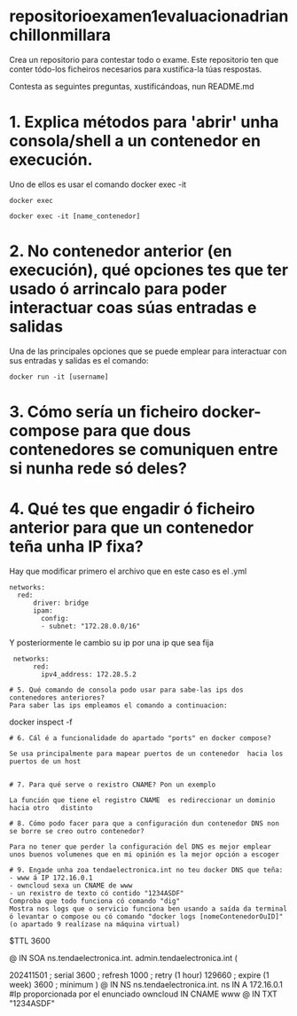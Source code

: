 # repositorioexamen1evaluacionadrianchillonmillara
Crea un repositorio para contestar todo o exame.
Este repositorio ten que conter tódo-los ficheiros necesarios para xustifica-la túas respostas.

Contesta as seguintes preguntas, xustificándoas, nun README.md

# 1. Explica métodos para 'abrir' unha consola/shell a un contenedor en execución.

Uno de ellos es usar el comando docker exec -it
```
docker exec

docker exec -it [name_contenedor]
```

# 2. No contenedor anterior (en execución), qué opciones tes que ter usado ó arrincalo para poder interactuar coas súas entradas e salidas
Una de las principales opciones que se puede emplear para interactuar con sus entradas y salidas es el comando:
```
docker run -it [username]
```

# 3. Cómo sería un ficheiro docker-compose para que dous contenedores se comuniquen entre si nunha rede só deles?


# 4. Qué tes que engadir ó ficheiro anterior para que un contenedor teña unha IP fixa?
Hay que modificar primero el archivo que en este caso es el .yml
```
networks:
  red:
      driver: bridge
      ipam:
        config:
        - subnet: "172.28.0.0/16"  
```
Y posteriormente le cambio su ip por una ip que sea fija

```
 networks:
      red:
        ipv4_address: 172.28.5.2
``` 
```
# 5. Qué comando de consola podo usar para sabe-las ips dos contenedores anteriores?
Para saber las ips empleamos el comando a continuacion:

```
docker inspect -f
```
# 6. Cál é a funcionalidade do apartado "ports" en docker compose?

Se usa principalmente para mapear puertos de un contenedor  hacia los puertos de un host


# 7. Para qué serve o rexistro CNAME? Pon un exemplo

La función que tiene el registro CNAME  es redireccionar un dominio hacia otro   distinto

# 8. Cómo podo facer para que a configuración dun contenedor DNS non se borre se creo outro contenedor?

Para no tener que perder la configuración del DNS es mejor emplear unos buenos volumenes que en mi opinión es la mejor opción a escoger 

# 9. Engade unha zoa tendaelectronica.int no teu docker DNS que teña:
- www á IP 172.16.0.1
- owncloud sexa un CNAME de www
- un rexistro de texto có contido "1234ASDF"
Comproba que todo funciona có comando "dig"
Mostra nos logs que o servicio funciona ben usando a saída da terminal ó levantar o compose ou có comando "docker logs [nomeContenedorOuID]"
(o apartado 9 realízase na máquina virtual)
```
$TTL 3600


@	IN SOA	ns.tendaelectronica.int. admin.tendaelectronica.int (

202411501   ; serial
3600      ; refresh 
1000       ; retry (1 hour)
129660     ; expire (1 week)
3600      ; minimum 
				)
@		IN NS	ns.tendaelectronica.int.
ns		IN A		172.16.0.1  #Ip proporcionada por el enunciado
owncloud IN CNAME www
@		IN TXT	"1234ASDF"

```
